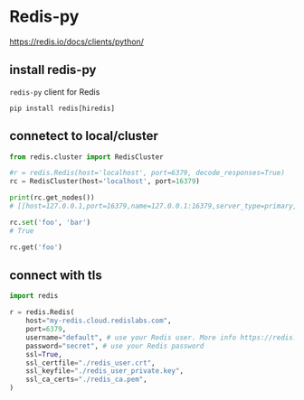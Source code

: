 # Redis-py
https://redis.io/docs/clients/python/

## install redis-py
`redis-py` client for Redis
```
pip install redis[hiredis]
```

## connetect to local/cluster
```py
from redis.cluster import RedisCluster

#r = redis.Redis(host='localhost', port=6379, decode_responses=True)
rc = RedisCluster(host='localhost', port=16379)

print(rc.get_nodes())
# [[host=127.0.0.1,port=16379,name=127.0.0.1:16379,server_type=primary,redis_connection=Redis<ConnectionPool<Connection<host=127.0.0.1,port=16379,db=0>>>], ...

rc.set('foo', 'bar')
# True

rc.get('foo')
```

## connect with tls
```py
import redis

r = redis.Redis(
    host="my-redis.cloud.redislabs.com", 
    port=6379,
    username="default", # use your Redis user. More info https://redis.io/docs/management/security/acl/
    password="secret", # use your Redis password
    ssl=True,
    ssl_certfile="./redis_user.crt",
    ssl_keyfile="./redis_user_private.key",
    ssl_ca_certs="./redis_ca.pem",
)
```
